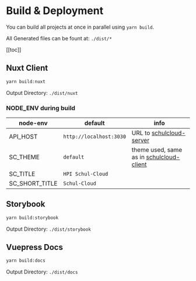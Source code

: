 # Build & Deployment

You can build all projects at once in parallel using `yarn build`.

All Generated files can be fount at: `./dist/*`

[[toc]]

## Nuxt Client

```bash
yarn build:nuxt
```

Output Directory: `./dist/nuxt`

### NODE_ENV during build

| node-env | default | info |
| --- | --- | --- |
| API_HOST | `http://localhost:3030` | URL to [schulcloud-server](https://github.com/schul-cloud/schulcloud-server) |
| SC_THEME | `default` | theme used, same as in [schulcloud-client](https://github.com/schul-cloud/schulcloud-client) |
| SC_TITLE | `HPI Schul-Cloud` |  |
| SC_SHORT_TITLE | `Schul-Cloud` |  |

## Storybook

```bash
yarn build:storybook
```

Output Directory: `./dist/storybook`

## Vuepress Docs

```bash
yarn build:docs
```

Output Directory: `./dist/docs`
